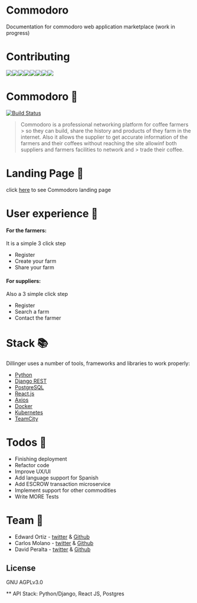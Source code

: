 # Commodoro 

Documentation for commodoro web application marketplace (work in progress)

Contributing
============

[![](https://sourcerer.io/fame/edward0rtiz/edward0rtiz/commodoro/images/0)](https://sourcerer.io/fame/edward0rtiz/edward0rtiz/commodoro/links/0)[![](https://sourcerer.io/fame/edward0rtiz/edward0rtiz/commodoro/images/1)](https://sourcerer.io/fame/edward0rtiz/edward0rtiz/commodoro/links/1)[![](https://sourcerer.io/fame/edward0rtiz/edward0rtiz/commodoro/images/2)](https://sourcerer.io/fame/edward0rtiz/edward0rtiz/commodoro/links/2)[![](https://sourcerer.io/fame/edward0rtiz/edward0rtiz/commodoro/images/3)](https://sourcerer.io/fame/edward0rtiz/edward0rtiz/commodoro/links/3)[![](https://sourcerer.io/fame/edward0rtiz/edward0rtiz/commodoro/images/4)](https://sourcerer.io/fame/edward0rtiz/edward0rtiz/commodoro/links/4)[![](https://sourcerer.io/fame/edward0rtiz/edward0rtiz/commodoro/images/5)](https://sourcerer.io/fame/edward0rtiz/edward0rtiz/commodoro/links/5)[![](https://sourcerer.io/fame/edward0rtiz/edward0rtiz/commodoro/images/6)](https://sourcerer.io/fame/edward0rtiz/edward0rtiz/commodoro/links/6)[![](https://sourcerer.io/fame/edward0rtiz/edward0rtiz/commodoro/images/7)](https://sourcerer.io/fame/edward0rtiz/edward0rtiz/commodoro/links/7)


# Commodoro :seedling:


[![Build Status](https://travis-ci.org/joemccann/dillinger.svg?branch=master)](https://travis-ci.org/joemccann/dillinger)

> Commodoro is a professional networking platform for coffee farmers > so they can build, share the history and products of they farm in 
> the internet. Also it allows the supplier to get accurate 
> information of the farmers and their coffees without reaching the 
> site allowinf both suppliers and farmers facilities to network and > trade their coffee.

# Landing Page :ticket:

click [here](https://edward0rtiz.github.io/commodoro_lp/) to see Commodoro landing page


# User experience :bookmark_tabs:

#### For the farmers: 
It is a simple 3 click step 
  - Register
  - Create your farm
  - Share your farm

#### For suppliers:
Also a 3 simple click step

   - Register
   - Search a farm
   - Contact the farmer

# Stack :books:

Dillinger uses a number of tools, frameworks and libraries to work properly:

- [Python](https://www.python.org/)
- [Django REST](https://www.django-rest-framework.org/)
- [PostgreSQL](https://www.postgresql.org/)
- [React.js](https://reactjs.org/)
- [Axios](https://github.com/axios/axios)
- [Docker](https://docs.docker.com/)
- [Kubernetes](https://kubernetes.io/)
- [TeamCity](https://www.jetbrains.com/teamcity/documentation/)

# Todos :triangular_ruler:

 - Finishing deployment
 - Refactor code
 - Improve UX/UI
 - Add language support for Spanish
 - Add  ESCROW transaction microservice
 - Implement support for other commodities
 - Write MORE Tests

# Team :art:

 - Edward Ortiz - [twitter](https://twitter.com/edward0rtiz) & [Github](https://github.com/edward0rtiz)
 - Carlos Molano - [twitter](https://twitter.com/klichmola) & [Github](https://github.com/cmmolanos1)
 - David Peralta - [twitter](https://twitter.com/davico_net) & [Github](https://github.com/david-develop/)

License
----

GNU AGPLv3.0

** API
Stack: Python/Django, React JS, Postgres
